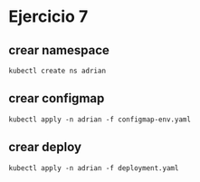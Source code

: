 # Ejercicio 7

## crear namespace

```shell
kubectl create ns adrian
```


## crear configmap

```shell
kubectl apply -n adrian -f configmap-env.yaml
```



## crear deploy

```shell
kubectl apply -n adrian -f deployment.yaml
```

